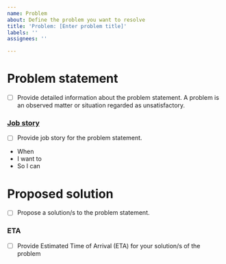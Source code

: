 ```yaml
---
name: Problem
about: Define the problem you want to resolve
title: 'Problem: [Enter problem title]'
labels: ''
assignees: ''

---
```


# Problem statement
- [ ] Provide detailed information about the problem statement. A problem is an observed matter or situation regarded as unsatisfactory.

### [Job story](https://miro.medium.com/max/4800/1*ua_egpJ6K1fCAQ_hY5UHAA.webp)
- [ ] Provide job story for the problem statement. 

- When 
- I want to
- So I can

# Proposed solution
- [ ] Propose a solution/s to the problem statement.

### ETA
- [ ] Provide Estimated Time of Arrival (ETA) for your solution/s of the problem
